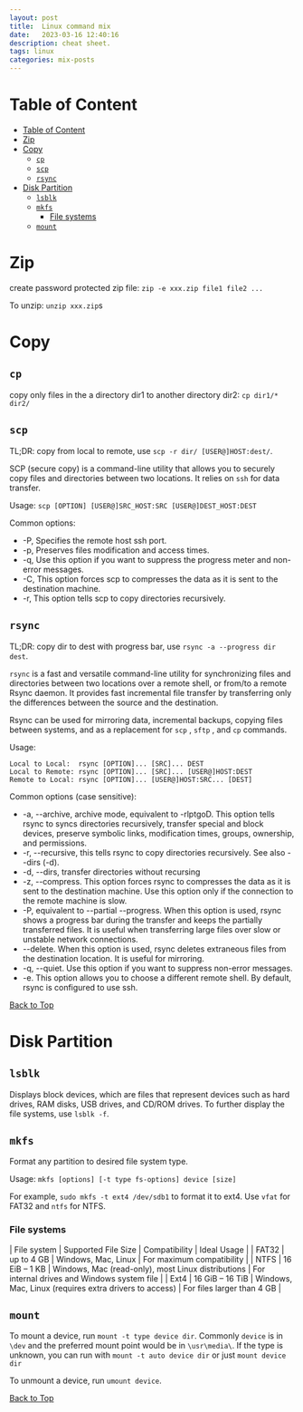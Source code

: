 ```yaml
---
layout: post
title:  Linux command mix
date:   2023-03-16 12:40:16
description: cheat sheet.
tags: linux
categories: mix-posts
---
```


# Table of Content
- [Table of Content](#table-of-content)
- [Zip](#zip)
- [Copy](#copy)
  - [`cp`](#cp)
  - [`scp`](#scp)
  - [`rsync`](#rsync)
- [Disk Partition](#disk-partition)
  - [`lsblk`](#lsblk)
  - [`mkfs`](#mkfs)
    - [File systems](#file-systems)
  - [`mount`](#mount)

# Zip

create password protected zip file:
`zip -e xxx.zip file1 file2 ...`

To unzip:
`unzip xxx.zip`s


# Copy

## `cp`
copy only files in the a directory dir1 to another directory dir2:
`cp dir1/* dir2/`

## `scp`
TL;DR: copy from local to remote, use `scp -r dir/ [USER@]HOST:dest/`.

SCP (secure copy) is a command-line utility that allows you to securely copy files and directories between two locations. It relies on `ssh` for data transfer.

Usage: `scp [OPTION] [USER@]SRC_HOST:SRC [USER@]DEST_HOST:DEST`

Common options:
- -P, Specifies the remote host ssh port.
- -p, Preserves files modification and access times.
- -q, Use this option if you want to suppress the progress meter and non-error messages.
- -C, This option forces scp to compresses the data as it is sent to the destination machine.
- -r, This option tells scp to copy directories recursively.

## `rsync`
TL;DR: copy dir to dest with progress bar, use `rsync -a --progress dir dest`.

`rsync` is a fast and versatile command-line utility for synchronizing files and directories between two locations over a remote shell, or from/to a remote Rsync daemon. It provides fast incremental file transfer by transferring only the differences between the source and the destination.

Rsync can be used for mirroring data, incremental backups, copying files between systems, and as a replacement for `scp` , `sftp` , and `cp` commands.

Usage:
```
Local to Local:  rsync [OPTION]... [SRC]... DEST
Local to Remote: rsync [OPTION]... [SRC]... [USER@]HOST:DEST
Remote to Local: rsync [OPTION]... [USER@]HOST:SRC... [DEST]
```

Common options (case sensitive):
- -a, --archive, archive mode, equivalent to -rlptgoD. This option tells rsync to syncs directories recursively, transfer special and block devices, preserve symbolic links, modification times, groups, ownership, and permissions.
- -r, --recursive, this tells rsync to copy directories recursively. See also --dirs (-d).
- -d, --dirs, transfer directories without recursing
- -z, --compress. This option forces rsync to compresses the data as it is sent to the destination machine. Use this option only if the connection to the remote machine is slow.
- -P, equivalent to --partial --progress. When this option is used, rsync shows a progress bar during the transfer and keeps the partially transferred files. It is useful when transferring large files over slow or unstable network connections.
- --delete. When this option is used, rsync deletes extraneous files from the destination location. It is useful for mirroring.
- -q, --quiet. Use this option if you want to suppress non-error messages.
- -e. This option allows you to choose a different remote shell. By default, rsync is configured to use ssh.

[Back to Top](#table-of-content)



# Disk Partition

## `lsblk`
Displays block devices, which are files that represent devices such as hard drives, RAM disks, USB drives, and CD/ROM drives. To further display the file systems, use `lsblk -f`.

## `mkfs`
Format any partition to desired file system type.

Usage: `mkfs [options] [-t type fs-options] device [size]`

For example, `sudo mkfs -t ext4 /dev/sdb1` to format it to ext4. Use `vfat` for FAT32 and `ntfs` for NTFS.

### File systems
| File system | Supported File Size | Compatibility | Ideal Usage |
| FAT32       | up to 4 GB          | Windows, Mac, Linux | For maximum compatibility |
| NTFS        | 16 EiB – 1 KB       | Windows, Mac (read-only), most Linux distributions | For internal drives and Windows system file |
| Ext4        | 16 GiB – 16 TiB     | Windows, Mac, Linux (requires extra drivers to access)  | For files larger than 4 GB |

## `mount`

To mount a device, run `mount -t type device dir`. Commonly `device` is in `\dev` and the preferred mount point would be in `\usr\media\`. If the type is unknown, you can run with `mount -t auto device dir` or just `mount device dir`

To unmount a device, run `umount device`.

[Back to Top](#table-of-content)

